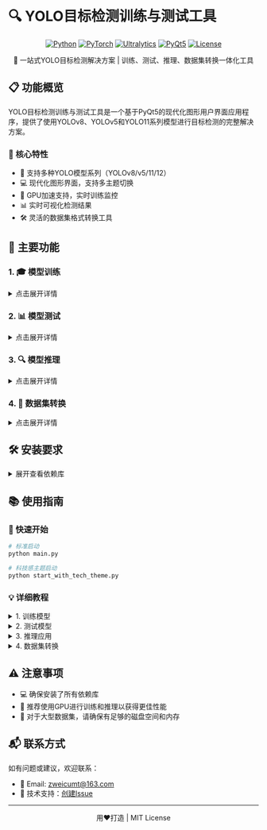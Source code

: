 # 🔍 YOLO目标检测训练与测试工具

<div align="center">

[![Python](https://img.shields.io/badge/Python-3.7+-blue.svg)](https://www.python.org)
[![PyTorch](https://img.shields.io/badge/PyTorch-1.10+-ee4c2c.svg)](https://pytorch.org)
[![Ultralytics](https://img.shields.io/badge/Ultralytics-8.0+-green.svg)](https://ultralytics.com)
[![PyQt5](https://img.shields.io/badge/PyQt-5.15.6-41cd52.svg)](https://pypi.org/project/PyQt5/)
[![License](https://img.shields.io/badge/License-MIT-yellow.svg)](LICENSE)

</div>

<div align="center">
<p>🚀 一站式YOLO目标检测解决方案 | 训练、测试、推理、数据集转换一体化工具</p>
</div>

## 📋 功能概览

YOLO目标检测训练与测试工具是一个基于PyQt5的现代化图形用户界面应用程序，提供了使用YOLOv8、YOLOv5和YOLO11系列模型进行目标检测的完整解决方案。

### 🎯 核心特性

- 🔄 支持多种YOLO模型系列（YOLOv8/v5/11/12）
- 💻 现代化图形界面，支持多主题切换
- 🚄 GPU加速支持，实时训练监控
- 📊 实时可视化检测结果
- 🛠️ 灵活的数据集格式转换工具

## 🌟 主要功能

### 1. 🎓 模型训练

<details>
<summary>点击展开详情</summary>

- **数据集管理**：支持YOLO格式的数据集，包括训练和验证数据集的设置
- **模型选择**：支持多种YOLO模型（YOLOv8、YOLOv5、YOLO11、YOLO12系列）
- **初始化选项**：
  - ✨ 使用预训练权重
  - 🆕 从头开始训练
  - 📥 使用自定义权重
- **微调模式**：支持冻结骨干网络，仅训练检测头
- **超参数设置**：
  - 📦 批次大小
  - 🔄 训练轮数
  - 📐 图像尺寸
  - 📈 学习率
- **训练进度监控**：实时进度条和日志输出

</details>

### 2. 📊 模型测试

<details>
<summary>点击展开详情</summary>

- **模型评估**：对训练好的模型进行精度评估
- **测试数据设置**：指定测试图像和标签目录
- **参数配置**：
  - 🎯 置信度阈值
  - 🔍 IoU阈值
  - 📏 图像尺寸
- **实时结果预览**：显示检测结果图像
- **结果保存**：将测试结果保存到指定目录
- **终端日志**：实时输出测试进度和结果

</details>

### 3. 🔍 模型推理

<details>
<summary>点击展开详情</summary>

- **推理模式**：
  - 📸 单张图片推理
  - 📁 文件夹批量推理
- **参数设置**：
  - 🎯 置信度阈值
  - 🔍 IoU阈值
  - 📏 图像尺寸
- **结果展示**：实时预览检测结果
- **图像浏览器**：查看和浏览所有生成的结果图像
- **结果保存**：将推理结果保存到指定目录

</details>

### 4. 🔄 数据集转换

<details>
<summary>点击展开详情</summary>

- **支持格式**：COCO和VOC格式转换为YOLO格式
- **转换模式**：
  - 🔄 整体划分：自动划分训练集和验证集
  - ✂️ 指定训练/验证集：手动指定训练和验证数据
- **验证集比例**：可自定义设置验证集占比
- **输出**：生成符合YOLO标准的数据集，包括images、labels和dataset.yaml

</details>

## 🛠️ 安装要求

<details>
<summary>展开查看依赖库</summary>

```bash
# 核心依赖
PyQt5==5.15.6
PyQt5-sip>=12.9.0
PyQt5-Qt5>=5.15.2

# 深度学习框架
torch>=1.10.0
torchvision>=0.11.0
ultralytics>=8.0.0

# 图像处理和工具库
opencv-python>=4.5.5
numpy>=1.21.0
matplotlib>=3.5.1
pycocotools>=2.0.4
PyYAML>=6.0
tqdm>=4.64.0
```

</details>

## 📚 使用指南

### 🚀 快速开始

```bash
# 标准启动
python main.py

# 科技感主题启动
python start_with_tech_theme.py
```

### 💡 详细教程

<details>
<summary>1. 训练模型</summary>

1. 切换到"训练"标签页
2. 设置训练和验证数据集路径
3. 选择YOLO模型类型和初始化模式
4. 配置训练参数（批次大小、轮数、图像尺寸、学习率）
5. 设置输出目录和项目名称
6. 点击"验证数据"确保数据集格式正确
7. 点击"开始训练"启动训练过程
8. 训练日志和进度将实时显示
![37c2bda5de953af99fdebe79e03bb25](https://github.com/user-attachments/assets/77609d7f-8a37-4b71-952d-765484fcdeea)

</details>

<details>
<summary>2. 测试模型</summary>

1. 切换到"测试"标签页
2. 选择要测试的模型文件
3. 设置测试参数（置信度阈值、IoU阈值、图像尺寸）
4. 指定测试图像和标签目录
5. 设置输出目录
6. 点击"开始测试"进行模型评估
7. 测试结果将显示在右侧预览区域和日志中
![fc5320e28d3f4f9cb10ad9da6a910b4](https://github.com/user-attachments/assets/8fe51cab-90dc-45f1-b2ff-edc623b99731)

</details>

<details>
<summary>3. 推理应用</summary>

1. 切换到"推理"标签页
2. 选择推理模式（图片或文件夹）
3. 选择模型文件和配置参数
4. 指定输入图片或文件夹
5. 设置输出目录
6. 点击"开始推理"进行目标检测
7. 结果图像将显示在预览区域
8. 使用图像浏览器查看所有结果
![89871482286e06f07fecea0ed8a4773](https://github.com/user-attachments/assets/f2fcc580-31ed-47eb-826a-bdfebbb32eaf)

</details>

<details>
<summary>4. 数据集转换</summary>

1. 切换到"数据集转换"标签页
2. 选择源数据集格式（COCO或VOC）
3. 选择转换模式
4. 设置输入和输出路径
5. 点击"开始转换"将数据集转换为YOLO格式
![1a956e0736850c6f17fdf5cb9170c05](https://github.com/user-attachments/assets/24d42af1-2e19-4b85-9eba-a1823e312945)

</details>

## ⚠️ 注意事项

- 💻 确保安装了所有依赖库
- 🚀 推荐使用GPU进行训练和推理以获得更佳性能
- 💾 对于大型数据集，请确保有足够的磁盘空间和内存

## 📬 联系方式

如有问题或建议，欢迎联系：

- 📧 Email: zweicumt@163.com
- 💬 技术支持：[创建Issue](https://github.com/your-repo/issues)

---

<div align="center">
<p>用❤️打造 | MIT License</p>
</div> 
